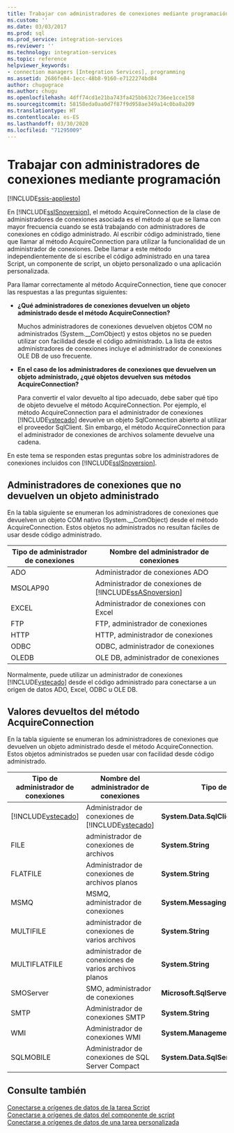 ```yaml
---
title: Trabajar con administradores de conexiones mediante programación | Microsoft Docs
ms.custom: ''
ms.date: 03/03/2017
ms.prod: sql
ms.prod_service: integration-services
ms.reviewer: ''
ms.technology: integration-services
ms.topic: reference
helpviewer_keywords:
- connection managers [Integration Services], programming
ms.assetid: 2686fe84-1ecc-48b8-9160-e7122274bd84
author: chugugrace
ms.author: chugu
ms.openlocfilehash: 4dff74cd1e21ba743fa425bb632c736ee1cce158
ms.sourcegitcommit: 58158eda0aa0d7f87f9d958ae349a14c0ba8a209
ms.translationtype: HT
ms.contentlocale: es-ES
ms.lasthandoff: 03/30/2020
ms.locfileid: "71295009"
---
```

# <a name="working-with-connection-managers-programmatically"></a>Trabajar con administradores de conexiones mediante programación

[!INCLUDE[ssis-appliesto](../includes/ssis-appliesto-ssvrpluslinux-asdb-asdw-xxx.md)]


  En [!INCLUDE[ssISnoversion](../includes/ssisnoversion-md.md)], el método AcquireConnection de la clase de administradores de conexiones asociada es el método al que se llama con mayor frecuencia cuando se está trabajando con administradores de conexiones en código administrado. Al escribir código administrado, tiene que llamar al método AcquireConnection para utilizar la funcionalidad de un administrador de conexiones. Debe llamar a este método independientemente de si escribe el código administrado en una tarea Script, un componente de script, un objeto personalizado o una aplicación personalizada.  
  
 Para llamar correctamente al método AcquireConnection, tiene que conocer las respuestas a las preguntas siguientes:  
  
-   **¿Qué administradores de conexiones devuelven un objeto administrado desde el método AcquireConnection?**  
  
     Muchos administradores de conexiones devuelven objetos COM no administrados (System.__ComObject) y estos objetos no se pueden utilizar con facilidad desde el código administrado. La lista de estos administradores de conexiones incluye el administrador de conexiones OLE DB de uso frecuente.  
  
-   **En el caso de los administradores de conexiones que devuelven un objeto administrado, ¿qué objetos devuelven sus métodos AcquireConnection?**  
  
     Para convertir el valor devuelto al tipo adecuado, debe saber qué tipo de objeto devuelve el método AcquireConnection. Por ejemplo, el método AcquireConnection para el administrador de conexiones [!INCLUDE[vstecado](../includes/vstecado-md.md)] devuelve un objeto SqlConnection abierto al utilizar el proveedor SqlClient. Sin embargo, el método AcquireConnection para el administrador de conexiones de archivos solamente devuelve una cadena.  
  
 En este tema se responden estas preguntas sobre los administradores de conexiones incluidos con [!INCLUDE[ssISnoversion](../includes/ssisnoversion-md.md)].  
  
## <a name="connection-managers-that-do-not-return-a-managed-object"></a>Administradores de conexiones que no devuelven un objeto administrado  
 En la tabla siguiente se enumeran los administradores de conexiones que devuelven un objeto COM nativo (System.__ComObject) desde el método AcquireConnection. Estos objetos no administrados no resultan fáciles de usar desde código administrado.  
  
|Tipo de administrador de conexiones|Nombre del administrador de conexiones|  
|-----------------------------|-----------------------------|  
|ADO|Administrador de conexiones ADO|  
|MSOLAP90|Administrador de conexiones de [!INCLUDE[ssASnoversion](../includes/ssasnoversion-md.md)]|  
|EXCEL|Administrador de conexiones con Excel|  
|FTP|FTP, administrador de conexiones|  
|HTTP|HTTP, administrador de conexiones|  
|ODBC|ODBC, administrador de conexiones|  
|OLEDB|OLE DB, administrador de conexiones|  
  
 Normalmente, puede utilizar un administrador de conexiones [!INCLUDE[vstecado](../includes/vstecado-md.md)] desde el código administrado para conectarse a un origen de datos ADO, Excel, ODBC u OLE DB.  
  
## <a name="return-values-from-the-acquireconnection-method"></a>Valores devueltos del método AcquireConnection  
 En la tabla siguiente se enumeran los administradores de conexiones que devuelven un objeto administrado desde el método AcquireConnection. Estos objetos administrados se pueden usar con facilidad desde código administrado.  
  
|Tipo de administrador de conexiones|Nombre del administrador de conexiones|Tipo de valor devuelto|Información adicional|  
|-----------------------------|-----------------------------|--------------------------|----------------------------|  
|[!INCLUDE[vstecado](../includes/vstecado-md.md)]|Administrador de conexiones de [!INCLUDE[vstecado](../includes/vstecado-md.md)]|**System.Data.SqlClient.SqlConnection**||  
|FILE|administrador de conexiones de archivos|**System.String**|Ruta de acceso al archivo.|  
|FLATFILE|Administrador de conexiones de archivos planos|**System.String**|Ruta de acceso al archivo.|  
|MSMQ|MSMQ, administrador de conexiones|**System.Messaging.MessageQueue**||  
|MULTIFILE|administrador de conexiones de varios archivos|**System.String**|Ruta de acceso a uno de los archivos.|  
|MULTIFLATFILE|administrador de conexiones de varios archivos planos|**System.String**|Ruta de acceso a uno de los archivos.|  
|SMOServer|SMO, administrador de conexiones|**Microsoft.SqlServer.Management.Smo.Server**||  
|SMTP|Administrador de conexiones SMTP|**System.String**|Por ejemplo: `SmtpServer=<server name>;UseWindowsAuthentication=True;EnableSsl=False;`|  
|WMI|Administrador de conexiones WMI|**System.Management.ManagementScope**||  
|SQLMOBILE|Administrador de conexiones de SQL Server Compact|**System.Data.SqlServerCe.SqlCeConnection**||  
  
## <a name="see-also"></a>Consulte también  
 [Conectarse a orígenes de datos de la tarea Script](../integration-services/extending-packages-scripting/task/connecting-to-data-sources-in-the-script-task.md)   
 [Conectarse a orígenes de datos del componente de script](../integration-services/extending-packages-scripting/data-flow-script-component/connecting-to-data-sources-in-the-script-component.md)   
 [Conectarse a orígenes de datos de una tarea personalizada](../integration-services/extending-packages-custom-objects/task/connecting-to-data-sources-in-a-custom-task.md)  
  
  
